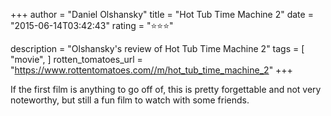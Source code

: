 +++
author = "Daniel Olshansky"
title = "Hot Tub Time Machine 2"
date = "2015-06-14T03:42:43"
rating = "⭐⭐⭐"

description = "Olshansky's review of Hot Tub Time Machine 2"
tags = [
    "movie",
]
rotten_tomatoes_url = "https://www.rottentomatoes.com//m/hot_tub_time_machine_2"
+++

If the first film is anything to go off of, this is pretty forgettable and not very noteworthy, but still a fun film to watch with some friends.
